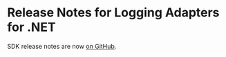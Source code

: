 <properties 
	pageTitle="Release notes for Application Insights Logging Adapters" 
	description="The latest updates." 
	services="application-insights" 
    documentationCenter=""
	authors="alancameronwills" 
	manager="douge"/>
<tags 
	ms.service="application-insights" 
	ms.workload="tbd" 
	ms.tgt_pltfrm="ibiza" 
	ms.devlang="na" 
	ms.topic="article" 
	ms.date="02/22/2016" 
	ms.author="abaranch"/>
 
# Release Notes for Logging Adapters for .NET

SDK release notes are now [on GitHub](https://github.com/Microsoft/ApplicationInsights-dotnet-logging/releases).